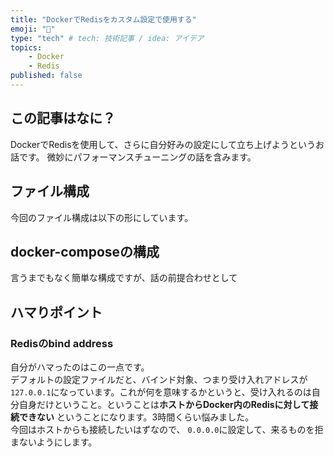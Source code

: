 ```yaml
---
title: "DockerでRedisをカスタム設定で使用する"
emoji: "🐥"
type: "tech" # tech: 技術記事 / idea: アイデア
topics: 
    - Docker
    - Redis
published: false
---
```


## この記事はなに？
DockerでRedisを使用して、さらに自分好みの設定にして立ち上げようというお話です。
微妙にパフォーマンスチューニングの話を含みます。

## ファイル構成
今回のファイル構成は以下の形にしています。

## docker-composeの構成
言うまでもなく簡単な構成ですが、話の前提合わせとして

## ハマりポイント
### Redisのbind address
自分がハマったのはこの一点です。  
デフォルトの設定ファイルだと、バインド対象、つまり受け入れアドレスが `127.0.0.1`になっています。これが何を意味するかというと、受け入れるのは自分自身だけということ。ということは**ホストからDocker内のRedisに対して接続できない** ということになります。3時間くらい悩みました。  
今回はホストからも接続したいはずなので、 `0.0.0.0`に設定して、来るものを拒まないようにします。